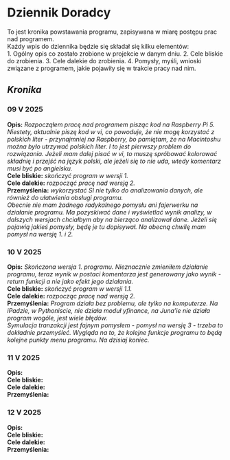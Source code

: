 <h1>Dziennik Doradcy</h1>
<p> To jest kronika powstawania programu, zapisywana w miarę postępu prac nad programem.<br>Każdy wpis do dziennika będzie się składał się kilku elementów:<br>
1. Ogólny opis co zostało zrobione w projekcie w danym dniu.
2. Cele bliskie do zrobienia.
3. Cele dalekie do zrobienia.
4. Pomysły, myśli, wnioski związane z programem, jakie pojawiły się w trakcie pracy nad nim.</p>
<h2><i>Kronika</i></h2>
<h3>09 V 2025</h3>
<p><b>Opis:</b> <i>Rozpocząłem pracę nad programem pisząc kod na Raspberry Pi 5. Niestety, aktualnie piszę kod w vi, co powoduje, że nie mogę korzystać z polskich liter - przynajmniej na Raspberry, bo pamiętam, że na Macintoshu można było utrzywać polskich liter. I to jest pierwszy problem do rozwiązania. Jeżeli mam dalej pisać w vi, to muszę spróbować kolorować składnię i przejść na język polski, ale jeżeli się to nie uda, wtedy komentarz musi być po angielsku.</i><br>
<b>Cele bliskie:</b> <i>skończyć program w wersji 1.</i><br>
<b>Cele dalekie:</b> <i>rozpocząć pracę nad wersją 2.</i><br>
<b>Przemyślenia:</b> <i>wykorzystać SI nie tylko do analizowania danych, ale również do ułatwienia obsługi programu.<br> Obecnie nie mam żadnego radykalnego pomysłu ani fajerwerku na działanie programu. Ma pozyskiwać dane i wyświetlać wynik analizy, w dalszych wersjach chciałbym aby na bierząco analizował dane. Jeżeli się pojawią jakieś pomysły, będę je tu dopisywał. Na obecną chwilę mam pomysł na wersję 1. i 2.</i></p>
<h3>10 V 2025</h3>
<p><b>Opis:</b> <i>Skończona wersja 1. programu.  Nieznacznie zmieniłem działanie programu, teraz wynik w postaci komentarza jest generowany jako wynik - return funkcji a nie jako efekt jego działania.</i><br>
<b>Cele bliskie:</b> <i>skończyć program w wersji 1.1.</i><br>
<b>Cele dalekie:</b> <i>rozpocząc pracę nad wersją 2.</i><br>
<b>Przemyślenia:</b> <i>Program działa bez problemu, ale tylko na komputerze. Na iPadzie, w Pythoniscie, nie działa moduł <i>yfinance</i>, na Juna’ie nie działa program wogóle, jest wiele błędów.<br> Symulacja tranzakcji jest fajnym pomysłem - pomysł na wersję 3 - trzeba to dokładnie przemyśleć. Wygląda na to, że kolejne funkcje programu to będą kolejne punkty menu programu. Na dzisiaj koniec.</i></p>


<h3>11 V 2025</h3>
<p>
<b>Opis:</b> <i></i><br>
<b>Cele bliskie:</b> <i></i><br>
<b>Cele dalekie:</b> <i></i><br>
<b>Przemyślenia:</b> <i></i>
</p>

<h3>12 V 2025</h3>
<p>
<b>Opis:</b> <i></i><br>
<b>Cele bliskie:</b> <i></i><br>
<b>Cele dalekie:</b> <i></i><br>
<b>Przemyślenia:</b> <i></i>
</p>